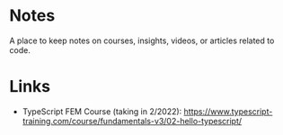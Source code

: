 # Notes

A place to keep notes on courses, insights, videos, or articles related to code.

# Links

- TypeScript FEM Course (taking in 2/2022): https://www.typescript-training.com/course/fundamentals-v3/02-hello-typescript/
